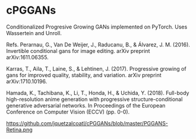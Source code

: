 # cPGGANs

Conditionalized Progresive Growing GANs implemented on PyTorch. Uses Wassertein and Unroll.

Refs.
Perarnau, G., Van De Weijer, J., Raducanu, B., & Álvarez, J. M. (2016). Invertible conditional gans for image editing. arXiv preprint arXiv:1611.06355.

Karras, T., Aila, T., Laine, S., & Lehtinen, J. (2017). Progressive growing of gans for improved quality, stability, and variation. arXiv preprint arXiv:1710.10196.

Hamada, K., Tachibana, K., Li, T., Honda, H., & Uchida, Y. (2018). Full-body high-resolution anime generation with progressive structure-conditional generative adversarial networks. In Proceedings of the European Conference on Computer Vision (ECCV) (pp. 0-0).

https://github.com/jquetzalcoatl/cPGGANs/blob/master/PGGANS-Retina.png
